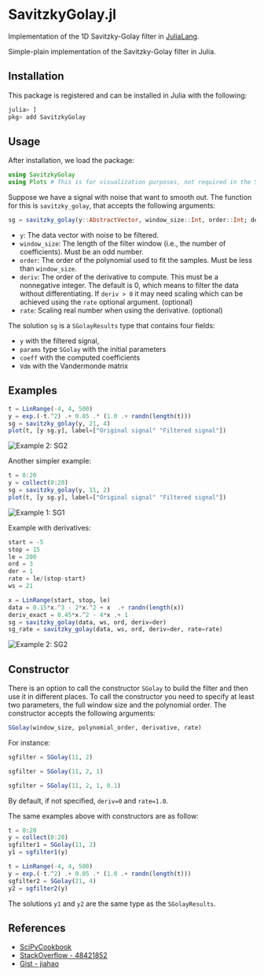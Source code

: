 # SavitzkyGolay.jl
Implementation of the 1D Savitzky-Golay filter in [JuliaLang](https://julialang.org/).

Simple-plain implementation of the Savitzky-Golay filter in Julia.

## Installation

This package is registered and can be installed in Julia with the following:
```julia
julia> ]
pkg> add SavitzkyGolay
```

## Usage

After installation, we load the package:
```julia
using SavitzkyGolay
using Plots # This is for visualization purposes, not required in the SG package itself
```

Suppose we have a signal with noise that want to smooth out. The function for this is `savitzky_golay`, that accepts the following arguments:

```julia
sg = savitzky_golay(y::AbstractVector, window_size::Int, order::Int; deriv::Int=0, rate::Real=1.0)    
```

- `y`: The data vector with noise to be filtered.
- `window_size`: The length of the filter window (i.e., the number of coefficients). Must be an odd number.
- `order`: The order of the polynomial used to fit the samples. Must be less than `window_size`.
- `deriv`: The order of the derivative to compute. This must be a nonnegative integer. The default is 0, which means to filter the data without differentiating. If `deriv > 0` it may need scaling which can be achieved using the `rate` optional argument. (optional) 
- `rate`: Scaling real number when using the derivative. (optional)

The solution `sg` is a `SGolayResults` type that contains four fields: 

- `y` with the filtered signal,
- `params` type `SGolay` with the initial parameters
- `coeff` with the computed coefficients
- `Vdm` with the Vandermonde matrix

## Examples

```julia
t = LinRange(-4, 4, 500)
y = exp.(-t.^2) .+ 0.05 .* (1.0 .+ randn(length(t)))
sg = savitzky_golay(y, 21, 4)
plot(t, [y sg.y], label=["Original signal" "Filtered signal"])
```
![Example 2: SG2](https://github.com/lnacquaroli/SavitzkyGolay.jl/blob/main/examples/Figure_2.png "Example 2: SG2")

Another simpler example:
```julia
t = 0:20
y = collect(0:20)
sg = savitzky_golay(y, 11, 2)
plot(t, [y sg.y], label=["Original signal" "Filtered signal"])
```
![Example 1: SG1](https://github.com/lnacquaroli/SavitzkyGolay.jl/blob/main/examples/Figure_1.png "Example 1: SG1")

Example with derivatives:

```julia
start = -5
stop = 15
le = 200
ord = 3
der = 1
rate = le/(stop-start)
ws = 21

x = LinRange(start, stop, le)
data = 0.15*x.^3 - 2*x.^2 + x  .+ randn(length(x))
deriv_exact = 0.45*x.^2 - 4*x .+ 1
sg = savitzky_golay(data, ws, ord, deriv=der)
sg_rate = savitzky_golay(data, ws, ord, deriv=der, rate=rate)
```

![Example 2: SG2](https://github.com/lnacquaroli/SavitzkyGolay.jl/blob/main/examples/output.png "Example 2: SG2 with derivative")

## Constructor

There is an option to call the constructor `SGolay` to build the filter and then use it in different places. To call the constructor you need to specify at least two parameters, the full window size and the polynomial order. The constructor accepts the following arguments:

```julia
SGolay(window_size, polynomial_order, derivative, rate)
```

For instance:
```julia
sgfilter = SGolay(11, 2)

sgfilter = SGolay(11, 2, 1)

sgfilter = SGolay(11, 2, 1, 0.1)
```

By default, if not specified, `deriv=0` and `rate=1.0`.

The same examples above with constructors are as follow:

```julia
t = 0:20
y = collect(0:20)
sgfilter1 = SGolay(11, 2)
y1 = sgfilter1(y)
```

```julia
t = LinRange(-4, 4, 500)
y = exp.(-t.^2) .+ 0.05 .* (1.0 .+ randn(length(t)))
sgfilter2 = SGolay(21, 4)
y2 = sgfilter2(y)
```

The solutions `y1` and `y2` are the same type as the `SGolayResults`.

## References

- [SciPyCookbook](https://scipy-cookbook.readthedocs.io/items/SavitzkyGolay.html)
- [StackOverflow - 48421852](https://stackoverflow.com/a/48421852)
- [Gist - jiahao](https://gist.github.com/jiahao/b8b5ac328c18b7ae8a17)
